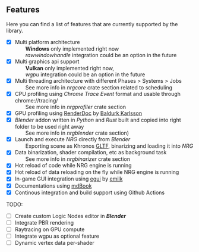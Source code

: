 ## Features

Here you can find a list of features that are currently supported by the library.

- [x] Multi platform architecture \
      &emsp;&emsp;**Windows** only implemented right now \
      &emsp;&emsp;_rawwindowhandle_ integration could be an option in the future
- [x] Multi graphics api support \
      &emsp;&emsp;**Vulkan** only implemented right now, \
      &emsp;&emsp;_wgpu_ integration could be an option in the future
- [x] Multi threading architecture with different Phases > Systems > Jobs \
      &emsp;&emsp;See more info in _nrgcore_ crate section related to scheduling
- [x] CPU profiling using _Chrome Trace Event_ format and usable through chrome://tracing/ \
      &emsp;&emsp;See more info in _nrgprofiler_ crate section
- [x] GPU profiling using [RenderDoc](https://renderdoc.org/) by [Baldurk Karlsson](https://twitter.com/baldurk)
- [x] _Blender_ addon written in _Python_ and _Rust_ built and copied into right folder to be used right away \
      &emsp;&emsp;See more info in _nrgblender_ crate section)
- [x] Launch and execute _NRG_ directly from _Blender_ \
      &emsp;&emsp;Exporting scene as Khronos [GLTF](https://www.khronos.org/gltf/), binarizing and loading it into _NRG_
- [x] Data binarization, shader compilation, etc as background task \
      &emsp;&emsp;See more info in _nrgbinarizer_ crate section
- [x] Hot reload of code while NRG engine is running 
- [x] Hot reload of data reloading on the fly while NRG engine is running  
- [x] In-game GUI integration using [egui](https://github.com/emilk/egui) by [emilk](https://twitter.com/ernerfeldt)
- [x] Documentations using [mdBook](https://rust-lang.github.io/mdBook/)
- [x] Continous integration and build support using Github Actions 

TODO:
- [ ] Create custom Logic Nodes editor in _**Blender**_
- [ ] Integrate PBR rendering
- [ ] Raytracing on GPU compute
- [ ] Integrate wgpu as optional feature
- [ ] Dynamic vertex data per-shader